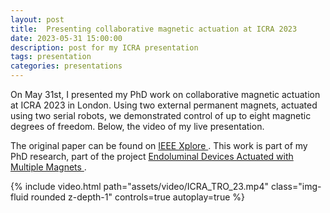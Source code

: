 ```yaml
---
layout: post
title:  Presenting collaborative magnetic actuation at ICRA 2023
date: 2023-05-31 15:00:00
description: post for my ICRA presentation
tags: presentation
categories: presentations
---
```


On May 31st, I presented my PhD work on collaborative magnetic actuation at ICRA 2023 in London. Using two external permanent magnets, actuated using
two serial robots, we demonstrated control of up to eight magnetic degrees of freedom. Below, the video of my live presentation.

The original paper can be found on <a href='https://ieeexplore.ieee.org/abstract/document/9911989'>IEEE Xplore </a>. This work is part of my PhD research,
part of the project  <a href='https://giovannipittiglio.github.io/projects/tentacles/'>Endoluminal Devices Actuated with Multiple Magnets </a>.

<div class="row mt-3">
    <div class="col-sm mt-3 mt-md-0">
       {% include video.html path="assets/video/ICRA_TRO_23.mp4" class="img-fluid rounded z-depth-1" controls=true autoplay=true %}
    </div>
</div>
